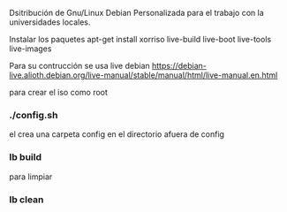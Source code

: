 Dsitribución de Gnu/Linux Debian Personalizada
para el trabajo con la universidades locales.

Instalar los paquetes
apt-get install xorriso live-build live-boot live-tools live-images

Para su contrucción se usa live debian https://debian-live.alioth.debian.org/live-manual/stable/manual/html/live-manual.en.html

para crear el iso como root

### ./config.sh
el crea una carpeta config
en el directorio afuera de config 
### lb build
para limpiar
### lb clean

